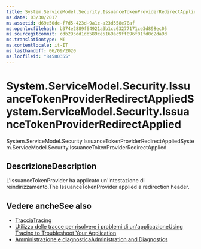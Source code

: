 ```yaml
---
title: System.ServiceModel.Security.IssuanceTokenProviderRedirectApplied
ms.date: 03/30/2017
ms.assetid: d69e50dc-f7d5-423d-9a1c-a23d558e78af
ms.openlocfilehash: b374e2889f64921a3b1cc63277171ce3d898ec05
ms.sourcegitcommit: cdb295dd1db589ce5169ac9ff096f01fd0c2da9d
ms.translationtype: MT
ms.contentlocale: it-IT
ms.lasthandoff: 06/09/2020
ms.locfileid: "84580355"
---
```

# <a name="systemservicemodelsecurityissuancetokenproviderredirectapplied"></a><span data-ttu-id="5943e-102">System.ServiceModel.Security.IssuanceTokenProviderRedirectApplied</span><span class="sxs-lookup"><span data-stu-id="5943e-102">System.ServiceModel.Security.IssuanceTokenProviderRedirectApplied</span></span>
<span data-ttu-id="5943e-103">System.ServiceModel.Security.IssuanceTokenProviderRedirectApplied</span><span class="sxs-lookup"><span data-stu-id="5943e-103">System.ServiceModel.Security.IssuanceTokenProviderRedirectApplied</span></span>  
  
## <a name="description"></a><span data-ttu-id="5943e-104">Descrizione</span><span class="sxs-lookup"><span data-stu-id="5943e-104">Description</span></span>  
 <span data-ttu-id="5943e-105">L'IssuanceTokenProvider ha applicato un'intestazione di reindirizzamento.</span><span class="sxs-lookup"><span data-stu-id="5943e-105">The IssuanceTokenProvider applied a redirection header.</span></span>  
  
## <a name="see-also"></a><span data-ttu-id="5943e-106">Vedere anche</span><span class="sxs-lookup"><span data-stu-id="5943e-106">See also</span></span>

- [<span data-ttu-id="5943e-107">Traccia</span><span class="sxs-lookup"><span data-stu-id="5943e-107">Tracing</span></span>](index.md)
- [<span data-ttu-id="5943e-108">Utilizzo delle tracce per risolvere i problemi di un'applicazione</span><span class="sxs-lookup"><span data-stu-id="5943e-108">Using Tracing to Troubleshoot Your Application</span></span>](using-tracing-to-troubleshoot-your-application.md)
- [<span data-ttu-id="5943e-109">Amministrazione e diagnostica</span><span class="sxs-lookup"><span data-stu-id="5943e-109">Administration and Diagnostics</span></span>](../index.md)
